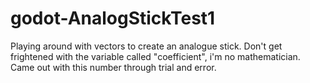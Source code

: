 # godot-AnalogStickTest1
Playing around with vectors to create an analogue stick. Don't get frightened with the variable called "coefficient", i'm no mathematician. Came out with this number through trial and error.
